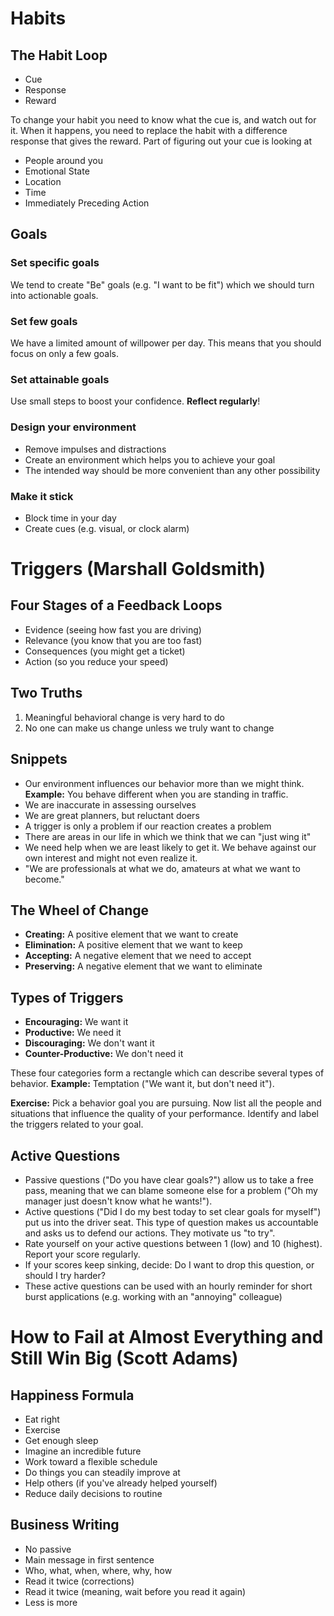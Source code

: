 # Habits

## The Habit Loop

- Cue
- Response
- Reward

To change your habit you need to know what the cue is, and watch out for it.
When it happens, you need to replace the habit with a difference response that
gives the reward. Part of figuring out your cue is looking at

- People around you
- Emotional State
- Location
- Time
- Immediately Preceding Action

## Goals

### Set specific goals

We tend to create "Be" goals (e.g. "I want to be fit") which we should turn into
actionable goals.

### Set few goals

We have a limited amount of willpower per day. This means that you should focus
on only a few goals.

### Set attainable goals

Use small steps to boost your confidence. **Reflect regularly**!

### Design your environment

- Remove impulses and distractions
- Create an environment which helps you to achieve your goal
- The intended way should be more convenient than any other possibility

### Make it stick

- Block time in your day
- Create cues (e.g. visual, or clock alarm)

# Triggers (Marshall Goldsmith)

## Four Stages of a Feedback Loops

- Evidence (seeing how fast you are driving)
- Relevance (you know that you are too fast)
- Consequences (you might get a ticket)
- Action (so you reduce your speed)

## Two Truths

1. Meaningful behavioral change is very hard to do
2. No one can make us change unless we truly want to change

## Snippets

- Our environment influences our behavior more than we might think.
  **Example:** You behave different when you are standing in traffic.
- We are inaccurate in assessing ourselves
- We are great planners, but reluctant doers
- A trigger is only a problem if our reaction creates a problem
- There are areas in our life in which we think that we can "just wing it"
- We need help when we are least likely to get it. We behave against our own
  interest and might not even realize it.
- "We are professionals at what we do, amateurs at what we want to become."

## The Wheel of Change

- **Creating:** A positive element that we want to create
- **Elimination:** A positive element that we want to keep
- **Accepting:** A negative element that we need to accept
- **Preserving:** A negative element that we want to eliminate

## Types of Triggers

- **Encouraging:** We want it
- **Productive:** We need it
- **Discouraging:** We don't want it
- **Counter-Productive:** We don't need it

These four categories form a rectangle which can describe several types of
behavior. **Example:** Temptation ("We want it, but don't need it").

**Exercise:** Pick a behavior goal you are pursuing. Now list all the people
and situations that influence the quality of your performance. Identify and
label the triggers related to your goal.

## Active Questions

- Passive questions ("Do you have clear goals?") allow us to take a free pass,
  meaning that we can blame someone else for a problem ("Oh my manager just
  doesn't know what he wants!").
- Active questions ("Did I do my best today to set clear goals for myself") put
  us into the driver seat. This type of question makes us accountable and asks
  us to defend our actions. They motivate us "to try".
- Rate yourself on your active questions between 1 (low) and 10 (highest).
  Report your score regularly.
- If your scores keep sinking, decide: Do I want to drop this question, or
  should I try harder?
- These active questions can be used with an hourly reminder for short burst
  applications (e.g. working with an "annoying" colleague)

# How to Fail at Almost Everything and Still Win Big (Scott Adams)

## Happiness Formula

- Eat right
- Exercise
- Get enough sleep
- Imagine an incredible future
- Work toward a flexible schedule
- Do things you can steadily improve at
- Help others (if you've already helped yourself)
- Reduce daily decisions to routine

## Business Writing

- No passive
- Main message in first sentence
- Who, what, when, where, why, how
- Read it twice (corrections)
- Read it twice (meaning, wait before you read it again)
- Less is more
